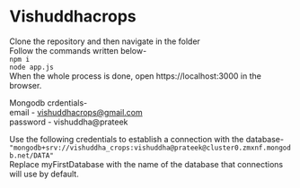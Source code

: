 # Vishuddhacrops

Clone the repository and then navigate in the folder\
Follow the commands written below-\
`npm i`\
`node app.js`\
When the whole process is done, open https://localhost:3000 in the browser.



Mongodb crdentials-\
email - vishuddhacrops@gmail.com\
password - vishuddha@prateek


Use the following credentials to establish a connection with the database-\
`"mongodb+srv://vishuddha_crops:vishuddha@prateek@cluster0.zmxnf.mongodb.net/DATA"`\
Replace myFirstDatabase with the name of the database that connections will use by default.
